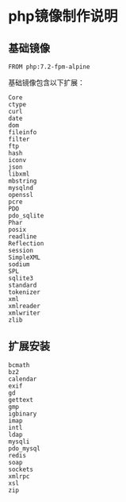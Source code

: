 # php镜像制作说明

## 基础镜像

```
FROM php:7.2-fpm-alpine
```

基础镜像包含以下扩展：
```
Core
ctype
curl
date
dom
fileinfo
filter
ftp
hash
iconv
json
libxml
mbstring
mysqlnd
openssl
pcre
PDO
pdo_sqlite
Phar
posix
readline
Reflection
session
SimpleXML
sodium
SPL
sqlite3
standard
tokenizer
xml
xmlreader
xmlwriter
zlib
```

## 扩展安装

```
bcmath
bz2
calendar
exif
gd
gettext
gmp
igbinary
imap
intl
ldap
mysqli
pdo_mysql
redis
soap
sockets
xmlrpc
xsl
zip
```